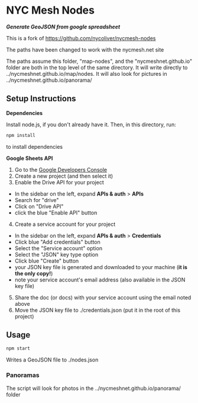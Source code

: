 # NYC Mesh Nodes
___Generate GeoJSON from google spreadsheet___

This is a fork of https://github.com/nycoliver/nycmesh-nodes

The paths have been changed to work with the nycmesh.net site

The paths assume this folder, "map-nodes", and the "nycmeshnet.github.io" folder are both in the top level of the same directory. It will write directly to ../nycmeshnet.github.io/map/nodes. It will also look for pictures in ../nycmeshnet.github.io/panorama/

## Setup Instructions

__Dependencies__

Install node.js, if you don't already have it.
Then, in this directory, run:
```js
npm install
```
to install dependencies

__Google Sheets API__

1. Go to the [Google Developers Console](https://console.developers.google.com/project)
2. Create a new project (and then select it)
3. Enable the Drive API for your project
  - In the sidebar on the left, expand __APIs & auth__ > __APIs__
  - Search for "drive"
  - Click on "Drive API"
  - click the blue "Enable API" button
4. Create a service account for your project
  - In the sidebar on the left, expand __APIs & auth__ > __Credentials__
  - Click blue "Add credentials" button
  - Select the "Service account" option
  - Select the "JSON" key type option
  - Click blue "Create" button
  - your JSON key file is generated and downloaded to your machine (__it is the only copy!__)
  - note your service account's email address (also available in the JSON key file)
5. Share the doc (or docs) with your service account using the email noted above
6.  Move the JSON key file to ./credentials.json (put it in the root of this project)

## Usage

```js
npm start
```
Writes a GeoJSON file to ./nodes.json

### Panoramas

The script will look for photos in the ../nycmeshnet.github.io/panorama/ folder
